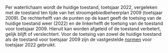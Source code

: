 Per waterlichaam wordt de huidige toestand, toetsjaar 2022, vergeleken met de toestand ten tijde van het stroomgebiedbeheerplan 2009 (toetsjaar 2009). De rechterhelft van de punten op de kaart geeft de toetsing van de huidige toestand weer (2022) en de linkerhelft de toetsing van de toestand voor toetsjaar 2009. Hieruit kan worden afgeleid of de toestand verbetert, gelijk blijft of verslechtert. Voor de toetsing van zowel de huidige toestand als de toestand voor toetsjaar 2009 zijn de vastgestelde [normen](https://www.waterkwaliteitsportaal.nl/wkp.webapplication/) voor toetsjaar 2022 gebruikt.
